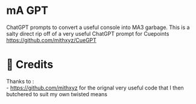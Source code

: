 # mA GPT
ChatGPT prompts to convert a useful console into MA3 garbage. 
This is a salty direct rip off of a very useful ChatGPT prompt for Cuepoints https://github.com/mithxyz/CueGPT
# 📝 Credits

Thanks to :<br> - https://github.com/mithxyz for the orignal very useful code that I then butchered to suit my own twisted means
